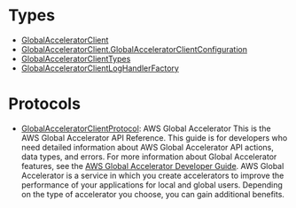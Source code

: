 # Types

  - [GlobalAcceleratorClient](/aws-sdk-swift/reference/0.x/AWSGlobalAccelerator/GlobalAcceleratorClient)
  - [GlobalAcceleratorClient.GlobalAcceleratorClientConfiguration](/aws-sdk-swift/reference/0.x/AWSGlobalAccelerator/GlobalAcceleratorClient_GlobalAcceleratorClientConfiguration)
  - [GlobalAcceleratorClientTypes](/aws-sdk-swift/reference/0.x/AWSGlobalAccelerator/GlobalAcceleratorClientTypes)
  - [GlobalAcceleratorClientLogHandlerFactory](/aws-sdk-swift/reference/0.x/AWSGlobalAccelerator/GlobalAcceleratorClientLogHandlerFactory)

# Protocols

  - [GlobalAcceleratorClientProtocol](/aws-sdk-swift/reference/0.x/AWSGlobalAccelerator/GlobalAcceleratorClientProtocol):
    AWS Global Accelerator This is the AWS Global Accelerator API Reference. This guide is for developers who need detailed information about AWS Global Accelerator API actions, data types, and errors. For more information about Global Accelerator features, see the [AWS Global Accelerator Developer Guide](https://docs.aws.amazon.com/global-accelerator/latest/dg/Welcome.html). AWS Global Accelerator is a service in which you create accelerators to improve the performance of your applications for local and global users. Depending on the type of accelerator you choose, you can gain additional benefits.
